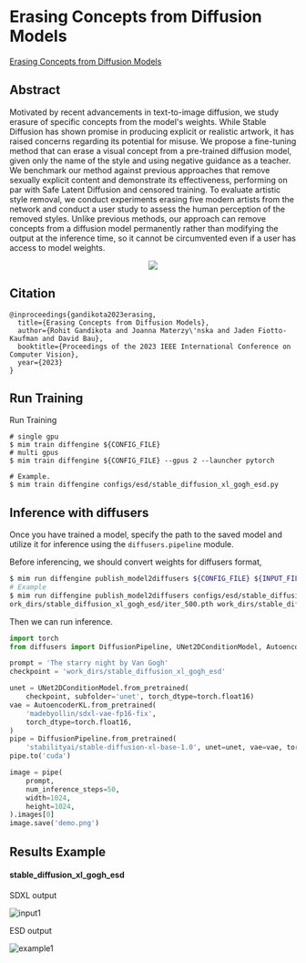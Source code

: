 # Erasing Concepts from Diffusion Models

[Erasing Concepts from Diffusion Models](https://arxiv.org/abs/2303.07345)

## Abstract

Motivated by recent advancements in text-to-image diffusion, we study erasure of specific concepts from the model's weights. While Stable Diffusion has shown promise in producing explicit or realistic artwork, it has raised concerns regarding its potential for misuse. We propose a fine-tuning method that can erase a visual concept from a pre-trained diffusion model, given only the name of the style and using negative guidance as a teacher. We benchmark our method against previous approaches that remove sexually explicit content and demonstrate its effectiveness, performing on par with Safe Latent Diffusion and censored training. To evaluate artistic style removal, we conduct experiments erasing five modern artists from the network and conduct a user study to assess the human perception of the removed styles. Unlike previous methods, our approach can remove concepts from a diffusion model permanently rather than modifying the output at the inference time, so it cannot be circumvented even if a user has access to model weights.

<div align=center>
<img src="https://github.com/okotaku/diffengine/assets/24734142/ca69f8f7-b34c-43ba-ab81-605cd29b3744"/>
</div>

## Citation

```
@inproceedings{gandikota2023erasing,
  title={Erasing Concepts from Diffusion Models},
  author={Rohit Gandikota and Joanna Materzy\'nska and Jaden Fiotto-Kaufman and David Bau},
  booktitle={Proceedings of the 2023 IEEE International Conference on Computer Vision},
  year={2023}
}
```

## Run Training

Run Training

```
# single gpu
$ mim train diffengine ${CONFIG_FILE}
# multi gpus
$ mim train diffengine ${CONFIG_FILE} --gpus 2 --launcher pytorch

# Example.
$ mim train diffengine configs/esd/stable_diffusion_xl_gogh_esd.py
```

## Inference with diffusers

Once you have trained a model, specify the path to the saved model and utilize it for inference using the `diffusers.pipeline` module.

Before inferencing, we should convert weights for diffusers format,

```bash
$ mim run diffengine publish_model2diffusers ${CONFIG_FILE} ${INPUT_FILENAME} ${OUTPUT_DIR} --save-keys ${SAVE_KEYS}
# Example
$ mim run diffengine publish_model2diffusers configs/esd/stable_diffusion_xl_gogh_esd.py w
ork_dirs/stable_diffusion_xl_gogh_esd/iter_500.pth work_dirs/stable_diffusion_xl_gogh_esd --save-keys unet
```

Then we can run inference.

```py
import torch
from diffusers import DiffusionPipeline, UNet2DConditionModel, AutoencoderKL

prompt = 'The starry night by Van Gogh'
checkpoint = 'work_dirs/stable_diffusion_xl_gogh_esd'

unet = UNet2DConditionModel.from_pretrained(
    checkpoint, subfolder='unet', torch_dtype=torch.float16)
vae = AutoencoderKL.from_pretrained(
    'madebyollin/sdxl-vae-fp16-fix',
    torch_dtype=torch.float16,
)
pipe = DiffusionPipeline.from_pretrained(
    'stabilityai/stable-diffusion-xl-base-1.0', unet=unet, vae=vae, torch_dtype=torch.float16)
pipe.to('cuda')

image = pipe(
    prompt,
    num_inference_steps=50,
    width=1024,
    height=1024,
).images[0]
image.save('demo.png')
```

## Results Example

#### stable_diffusion_xl_gogh_esd

SDXL output

![input1](https://github.com/okotaku/diffengine/assets/24734142/2cee5ced-2f2f-4e2a-9938-f36c641af104)

ESD output

![example1](https://github.com/okotaku/diffengine/assets/24734142/8860d070-db89-4faa-9c7a-6c3bba22eda5)

